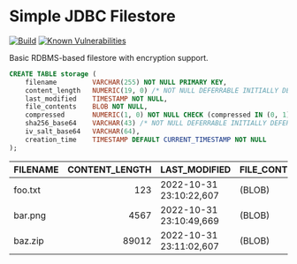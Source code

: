 Simple JDBC Filestore
=====================
[![Build](https://github.com/albertus82/simple-jdbc-filestore/actions/workflows/build.yml/badge.svg)](https://github.com/albertus82/simple-jdbc-filestore/actions)
[![Known Vulnerabilities](https://snyk.io/test/github/albertus82/simple-jdbc-filestore/badge.svg?targetFile=pom.xml)](https://snyk.io/test/github/albertus82/simple-jdbc-filestore?targetFile=pom.xml)

Basic RDBMS-based filestore with encryption support.

```sql
CREATE TABLE storage (
    filename         VARCHAR(255) NOT NULL PRIMARY KEY,
    content_length   NUMERIC(19, 0) /* NOT NULL DEFERRABLE INITIALLY DEFERRED */ CHECK (content_length >= 0),
    last_modified    TIMESTAMP NOT NULL,
    file_contents    BLOB NOT NULL,
    compressed       NUMERIC(1, 0) NOT NULL CHECK (compressed IN (0, 1)),
    sha256_base64    VARCHAR(43) /* NOT NULL DEFERRABLE INITIALLY DEFERRED */,
    iv_salt_base64   VARCHAR(64),
    creation_time    TIMESTAMP DEFAULT CURRENT_TIMESTAMP NOT NULL
);
```

| FILENAME | CONTENT_LENGTH | LAST_MODIFIED           | FILE_CONTENTS | COMPRESSED | SHA256_BASE64                               | IV_SALT_BASE64                                                   | CREATION_TIME           |
| -------- | -------------: | ----------------------- | ------------- | ---------: | ------------------------------------------- | ---------------------------------------------------------------- | ----------------------- |
| foo.txt  |            123 | 2022-10-31 23:10:22,607 | (BLOB)        |          1 | GW/J1z9qSb/kQMmt8W8QrmMRReQJebyJy30jzHDMrWQ | (null)                                                           | 2022-10-31 23:10:22,610 |
| bar.png  |           4567 | 2022-10-31 23:10:49,669 | (BLOB)        |          0 | mpAEA6wxO6J6G8gfCTJlK4Ag2sksI02Y+gsGvwBA7P0 | (null)                                                           | 2022-10-31 23:10:49,672 |
| baz.zip  |          89012 | 2022-10-31 23:11:02,607 | (BLOB)        |          0 | mpAEA6wxO6J6G8gfCTJlK4Ag2sksI02Y+gsGvwBA7P0 | JilvD8V8BQ3vYs3E3htFjq1sKOiKeyidjMGtc4QaxyB2hGAN3yvq7LU7Vww2sRtC | 2022-10-31 23:11:02,610 |
